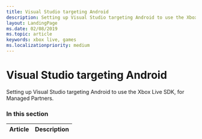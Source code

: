 ```yaml
---
title: Visual Studio targeting Android
description: Setting up Visual Studio targeting Android to use the Xbox Live SDK, for Managed Partners.
layout: LandingPage
ms.date: 02/08/2019
ms.topic: article
keywords: xbox live, games
ms.localizationpriority: medium
---
```


# Visual Studio targeting Android

Setting up Visual Studio targeting Android to use the Xbox Live SDK, for Managed Partners.


### In this section

| Article | Description |
|---------|-------------|


<!-- 
standard template to fill-in to create the new official article:
| [Setting up Visual Studio targeting Android](vs-android-mp.md) | Setting up Visual Studio targeting Android to use the Xbox Live SDK, for Managed Partners. |
-->
